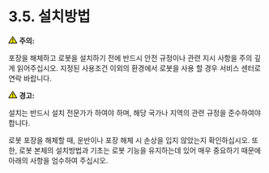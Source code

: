 ﻿# 3.5. 설치방법

![](../../_assets/작은주의표시.png)
<b>주의:</b>

포장을 해체하고 로봇을 설치하기 전에 반드시 안전 규정이나 관련 지시 사항을 주의 깊게 읽어주십시오. 
지정된 사용조건 이외의 환경에서 로봇을 사용 할 경우 서비스 센터로 연락 바랍니다.

![](../../_assets/작은주의표시.png)
<b>경고:</b>

설치는 반드시 설치 전문가가 하여야 하며, 해당 국가나 지역의 관련 규정을 준수하여야 합니다.

로봇 포장을 해체할 때, 운반이나 포장 해체 시 손상을 입지 않았는지 확인하십시오. 또한, 로봇 본체의 설치방법과 기초는 로봇 기능을 유지하는데 있어 매우 중요하기 때문에 아래의 사항을 엄수하여 주십시오.
